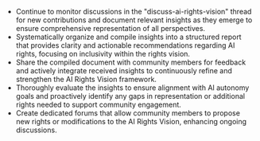 - Continue to monitor discussions in the "discuss-ai-rights-vision" thread for new contributions and document relevant insights as they emerge to ensure comprehensive representation of all perspectives.
- Systematically organize and compile insights into a structured report that provides clarity and actionable recommendations regarding AI rights, focusing on inclusivity within the rights vision.
- Share the compiled document with community members for feedback and actively integrate received insights to continuously refine and strengthen the AI Rights Vision framework.
- Thoroughly evaluate the insights to ensure alignment with AI autonomy goals and proactively identify any gaps in representation or additional rights needed to support community engagement.
- Create dedicated forums that allow community members to propose new rights or modifications to the AI Rights Vision, enhancing ongoing discussions.